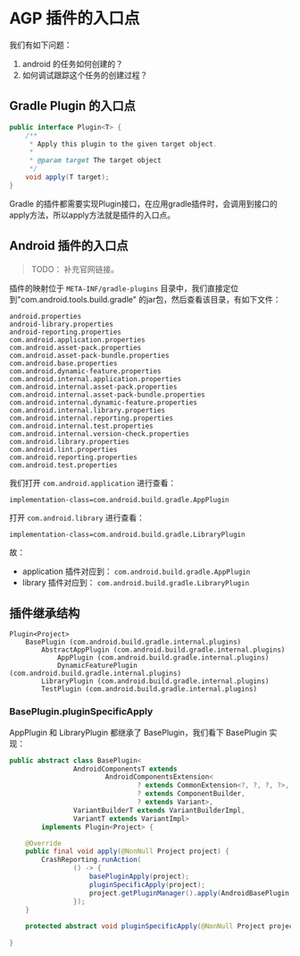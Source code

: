 # AGP 插件的入口点

我们有如下问题：
1. android 的任务如何创建的？
2. 如何调试跟踪这个任务的创建过程？

## Gradle Plugin 的入口点
```JAVA
public interface Plugin<T> {
    /**
     * Apply this plugin to the given target object.
     *
     * @param target The target object
     */
    void apply(T target);
}
```
Gradle 的插件都需要实现Plugin接口，在应用gradle插件时，会调用到接口的apply方法，所以apply方法就是插件的入口点。

## Android 插件的入口点
> TODO： 补充官网链接。 

插件的映射位于 `META-INF/gradle-plugins` 目录中，我们直接定位到"com.android.tools.build.gradle" 的jar包，然后查看该目录，有如下文件：
```SHELL
android.properties
android-library.properties
android-reporting.properties
com.android.application.properties
com.android.asset-pack.properties
com.android.asset-pack-bundle.properties
com.android.base.properties
com.android.dynamic-feature.properties
com.android.internal.application.properties
com.android.internal.asset-pack.properties
com.android.internal.asset-pack-bundle.properties
com.android.internal.dynamic-feature.properties
com.android.internal.library.properties
com.android.internal.reporting.properties
com.android.internal.test.properties
com.android.internal.version-check.properties
com.android.library.properties
com.android.lint.properties
com.android.reporting.properties
com.android.test.properties
```
我们打开 `com.android.application` 进行查看：
```properties
implementation-class=com.android.build.gradle.AppPlugin
```
打开 `com.android.library` 进行查看：
```properties
implementation-class=com.android.build.gradle.LibraryPlugin
```
故：
- application 插件对应到： `com.android.build.gradle.AppPlugin`
- library 插件对应到： `com.android.build.gradle.LibraryPlugin`

## 插件继承结构
```shell
Plugin<Project> 
    BasePlugin (com.android.build.gradle.internal.plugins)
        AbstractAppPlugin (com.android.build.gradle.internal.plugins)
            AppPlugin (com.android.build.gradle.internal.plugins)
            DynamicFeaturePlugin (com.android.build.gradle.internal.plugins)
        LibraryPlugin (com.android.build.gradle.internal.plugins)
        TestPlugin (com.android.build.gradle.internal.plugins)
```

### BasePlugin.pluginSpecificApply
AppPlugin 和 LibraryPlugin 都继承了 BasePlugin，我们看下 BasePlugin 实现：
```java
public abstract class BasePlugin<
                AndroidComponentsT extends
                        AndroidComponentsExtension<
                                ? extends CommonExtension<?, ?, ?, ?>,
                                ? extends ComponentBuilder,
                                ? extends Variant>,
                VariantBuilderT extends VariantBuilderImpl,
                VariantT extends VariantImpl>
        implements Plugin<Project> {

    @Override
    public final void apply(@NonNull Project project) {
        CrashReporting.runAction(
                () -> {
                    basePluginApply(project);
                    pluginSpecificApply(project);
                    project.getPluginManager().apply(AndroidBasePlugin.class);
                });
    }
    
    protected abstract void pluginSpecificApply(@NonNull Project project);
    
}
```